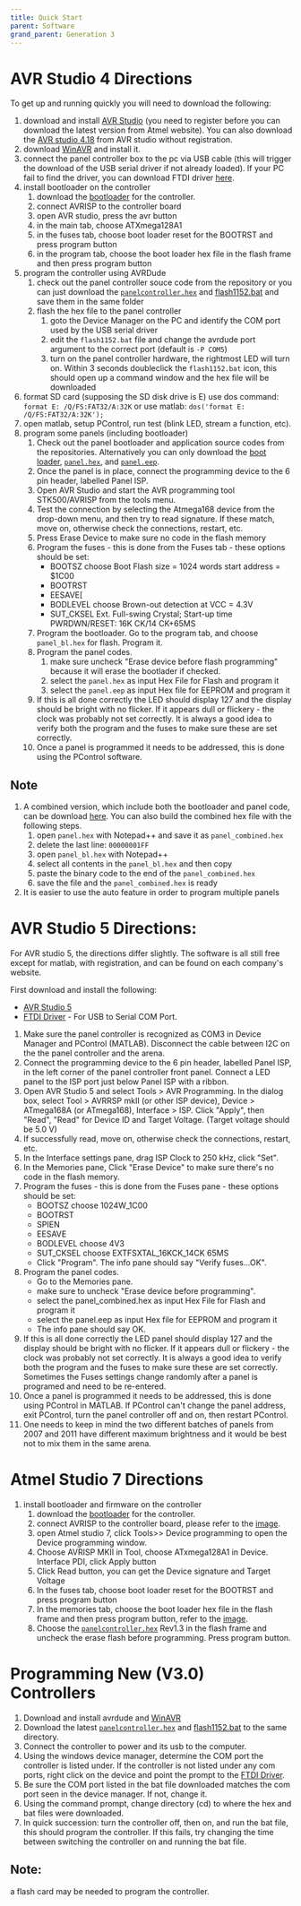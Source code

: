 ```yaml
---
title: Quick Start
parent: Software
grand_parent: Generation 3
---
```


# AVR Studio 4 Directions

To get up and running quickly you will need to download the following:

1. download and install [AVR Studio](http://www.atmel.com/dyn/products/tools_card.asp?tool_id=2725&source=redirect) (you need to register before you can download the latest version from Atmel website). You can also download the [AVR studio 4.18](http://www.atmel.com/forms/software_download_splash.asp?family_id=607&referer=http://www.atmel.com/dyn/products/tools_card.asp?tool_id=2725&source=redirect&fn=AvrStudio4Setup%2Eexe) from AVR studio without registration.
1. download [WinAVR](http://sourceforge.net/projects/winavr/files/WinAVR/20100110/) and install it.
1. connect the panel controller box to the pc via USB cable (this will trigger the download of the USB serial driver if not already loaded). If your PC fail to find the driver, you can download FTDI driver [here](https://github.com/reiserlab/Panel-G3-Software/blob/master/assets/CDM20808.zip).
1. install bootloader on the controller
    1. download the [bootloader](https://github.com/reiserlab/Panel-G3-Software/blob/master/assets/BootloaderMkII_gcc.hex) for the controller.
    1. connect AVRISP to the controller board
    1. open AVR studio, press the avr button
    1. in the main tab, choose ATXmega128A1
    1. in the fuses tab, choose boot loader reset for the  BOOTRST and press program button
    1. in the program tab, choose the boot loader hex file in the flash frame and then press program button
1. program the controller using AVRDude
    1. check out the panel controller souce code from the repository or you can just download the [`panelcontroller.hex`](https://github.com/reiserlab/Panel-G3-Software/blob/master/assets/panelcontroller.hex) and [flash1152.bat](https://github.com/reiserlab/Panel-G3-Software/blob/master/assets/flash1152.bat) and save them in the same folder
    1. flash the hex file to the panel controller
        1. goto the Device Manager on the PC and identify the COM port used by the USB serial driver
        1. edit the `flash1152.bat` file and change the avrdude port argument to the correct port (default is `-P COM5`)
        1. turn on the panel controller hardware, the rightmost LED will turn on. Within 3 seconds doubleclick the `flash1152.bat` icon, this should open up a command window and the hex file will be downloaded
1. format SD card (supposing the SD disk drive is E) use dos command: `format E: /Q/FS:FAT32/A:32K` or use matlab: `dos('format E: /Q/FS:FAT32/A:32K');`
1. open matlab, setup PControl, run test (blink LED, stream a function, etc).
1. program some panels (including bootloader)
    1. Check out the panel bootloader and application source codes from the repositories. Alternatively you can only download the [boot loader](https://github.com/reiserlab/Panel-G3-Software/blob/master/assets/panel_bl.hex), [`panel.hex`](https://github.com/reiserlab/Panel-G3-Software/blob/master/assets/panel.hex), and [`panel.eep`](https://github.com/reiserlab/Panel-G3-Software/blob/master/assets/panel.eep).  
    1. Once the panel is in place, connect the programming device to the 6 pin header, labelled Panel ISP.
    1. Open AVR Studio and start the AVR programming tool STK500/AVRISP from the tools menu.
    1. Test the connection by selecting the Atmega168 device from the drop-down menu, and then try to read signature. If these match, move on, otherwise check the connections, restart, etc.
    1. Press Erase Device to make sure no code in the flash memory
    1. Program the fuses - this is done from the Fuses tab - these options should be set:
        - BOOTSZ choose Boot Flash size = 1024 words start address = $1C00
        - BOOTRST
        - EESAVE[
        - BODLEVEL  choose  Brown-out detection at VCC = 4.3V
        - SUT_CKSEL  Ext. Full-swing Crystal; Start-up time PWRDWN/RESET: 16K CK/14 CK+65MS
    1. Program the bootloader.  Go to the program tab, and choose `panel_bl.hex` for flash. Program it.
    1. Program the panel codes.
        1. make sure uncheck "Erase device before flash programming" because it will erase the bootlader if checked.
        1. select the `panel.hex` as input Hex File  for Flash and program it
        1. select the `panel.eep` as input Hex file for EEPROM  and program it
    1. If this is all done correctly the LED should display 127 and the display should be bright with no flicker. If it appears dull or flickery - the clock was probably not set correctly. It is always a good idea to verify both the program and the fuses to make sure these are set correctly.
    1. Once a panel is programmed it needs to be addressed, this is done using the PControl software. 

## Note

1. A combined version, which include both the bootloader and panel code, can be download [here](https://github.com/reiserlab/Panel-G3-Software/blob/master/assets/panel_combined.hex). You can also build the combined hex file with the following steps.
    1. open `panel.hex` with Notepad++ and save it as `panel_combined.hex`
    1. delete the last line: `00000001FF`
    1. open `panel_bl.hex` with Notepad++
    1. select all contents in the `panel_bl.hex` and then copy
    1. paste the binary code to the end of the `panel_combined.hex`
    1. save the file and the `panel_combined.hex` is ready  
1. It is easier to use the auto feature in order to program multiple panels


# AVR Studio 5 Directions:

For AVR studio 5, the directions differ slightly. The software is all still free except for matlab, with registration, and can be found on each company's website.

First download and install the following:
* [AVR Studio 5](http://www2.atmel.com/)
* [FTDI Driver](https://github.com/reiserlab/Panel-G3-Software/blob/master/assets/CDM20808.zip) - For USB to Serial COM Port.

1. Make sure the panel controller is recognized as COM3 in Device Manager and PControl (MATLAB). Disconnect the cable between I2C on the the panel controller and the arena.
1. Connect the programming device to the 6 pin header, labelled Panel ISP, in the left corner of the panel controller front panel. Connect a LED panel to the ISP port just below Panel ISP with a ribbon.
1. Open AVR Studio 5 and select Tools > AVR Programming. In the dialog box, select Tool > AVRRSP mkII (or other ISP device), Device > ATmega168A (or ATmega168), Interface > ISP. Click "Apply", then "Read", "Read" for Device ID and Target Voltage. (Target voltage should be 5.0 V)
1. If successfully read, move on, otherwise check the connections, restart, etc.
1. In the Interface settings pane, drag ISP Clock to 250 kHz, click "Set".
1. In the Memories pane, Click "Erase Device" to make sure there's no code in the flash memory.
1. Program the fuses - this is done from the Fuses pane - these options should be set:
    - BOOTSZ choose 1024W_1C00
    - BOOTRST
    - SPIEN
    - EESAVE
    - BODLEVEL choose 4V3
    - SUT_CKSEL choose EXTFSXTAL_16KCK_14CK 65MS
    - Click "Program". The info pane should say "Verify fuses...OK".
1. Program the panel codes.
    - Go to the Memories pane.
    - make sure to uncheck "Erase device before programming".
    - select the panel_combined.hex as input Hex File for Flash and program it
    - select the panel.eep as input Hex file for EEPROM and program it
    - The info pane should say OK.
1. If this is all done correctly the LED panel should display 127 and the display should be bright with no flicker. If it appears dull or flickery - the clock was probably not set correctly. It is always a good idea to verify both the program and the fuses to make sure these are set correctly. Sometimes the Fuses settings change randomly after a panel is programed and need to be re-entered.
1. Once a panel is programmed it needs to be addressed, this is done using PControl in MATLAB. If PControl can't change the panel address, exit PControl, turn the panel controller off and on, then restart PControl.
1. One needs to keep in mind the two different batches of panels from 2007 and 2011 have different maximum brightness and it would be best not to mix them in the same arena.


# Atmel Studio 7 Directions

1. install bootloader and firmware on the controller
    1. download the [bootloader](https://github.com/reiserlab/Panel-G3-Software/blob/master/assets/BootloaderMkII_gcc.hex) for the controller.
    1. connect AVRISP to the controller board, please refer to the [image](https://github.com/reiserlab/Panel-G3-Software/blob/master/assets/AVRISP.jpeg).
    1. open Atmel studio 7, click Tools>> Device programming to open the Device programming window.
    1. Choose AVRISP MKII in Tool, choose ATxmega128A1 in Device. Interface PDI, click Apply button
    1. Click Read button, you can get the Device signature and Target Voltage
    1. In the fuses tab, choose boot loader reset for the BOOTRST and press program button
    1. In the memories tab, choose the boot loader hex file in the flash frame and then press program button, refer to the [image](https://github.com/reiserlab/Panel-G3-Software/blob/master/assets/Atmel%20Studio%207.png).
    1. Choose the [`panelcontroller.hex`](https://github.com/reiserlab/Panel-G3-Software/blob/master/assets/panelcontroller.hex) Rev1.3 in the flash frame and uncheck the erase flash before programming. Press program button.


# Programming New (V3.0) Controllers

1. Download and install avrdude and [WinAVR](http://sourceforge.net/projects/winavr/files/WinAVR/20090313/WinAVR-20090313-install.exe/download)
1. Download  the latest [`panelcontroller.hex`](https://github.com/reiserlab/Panel-G3-Software/blob/master/assets/panelcontroller.hex) and [flash1152.bat](https://github.com/reiserlab/Panel-G3-Software/blob/master/assets/flash1152.bat) to the same directory.
1. Connect the controller to power and its usb to the computer.
1. Using the windows device manager, determine the COM port the controller is listed under. If the controller is not listed under any com ports, right click on the device and point the prompt to the [FTDI Driver](https://github.com/reiserlab/Panel-G3-Software/blob/master/assets/CDM20808.zip).
1. Be sure the COM port listed in the bat file downloaded matches the com port seen in the device manager. If not, change it.
1. Using the command prompt, change directory (cd) to where the hex and bat files were downloaded.
1. In quick succession: turn the controller off, then on, and run the bat file, this should program the controller. If this fails, try changing the time between switching the controller on and running the bat file.

## Note: 

a flash card may be needed to program the controller.